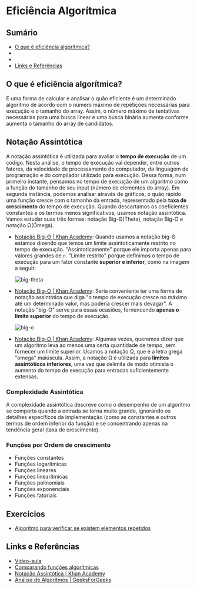 # Eficiência Algorítmica

## Sumário

- [O que é eficiência algorítmica?](#)
- [](#)
- [](#)
- [Links e Referências](#links-e-referências)

## O que é eficiência algorítmica?

É uma forma de calcular e analisar o quão eficiente é um determinado algoritmo de acordo com o número máximo de repetições necessárias para execução e o tamanho do array. Assim, o número máximo de tentativas necessárias para uma busca linear e uma busca binária aumenta conforme aumenta o tamanho do array de candidatos.

## Notação Assintótica

A notação assintótica é utilizada para avaliar o **tempo de execução** de um código. Nesta análise, o tempo de execução vai depender, entre outros fatores, da velocidade de processamento do computador, da linguagem de programação e do compilador utilizado para execução. Dessa forma, num primeiro instante, pensamos no tempo de execução de um algoritmo como a função do tamanho de seu input (número de elementos do array). Em segunda instância, podemos analisar através de gráficos, o quão rápido uma função cresce com o tamanho da entrada, representado pela **taxa de crescimento** do tempo de execução. Quando descartamos os coeficientes constantes e os termos menos significativos, usamos notação assintótica. Vamos estudar suas três formas: notação Big-Θ(Theta), notação Big-O e notação Ω(Ômega).

- [Notação Big-Θ | Khan Academy](https://pt.khanacademy.org/computing/computer-science/algorithms/asymptotic-notation/a/big-big-theta-notation): Quando usamos a notação big-Θ estamos dizendo que temos um limite assintoticamente restrito no tempo de execução. "Assintoticamente" porque ele importa apenas para valores grandes de `n`. "Limite restrito" porque definimos o tempo de execução para um fator constante **superior e inferior**, como na imagem a seguir:

    ![big-theta](https://cdn.kastatic.org/ka-perseus-images/c14a48f24cae3fd563cb3627ee2a74f56c0bcef6.png)
- [Notação Big-O | Khan Academy](https://pt.khanacademy.org/computing/computer-science/algorithms/asymptotic-notation/a/big-o-notation): Seria conveniente ter uma forma de notação assintótica que diga "o tempo de execução cresce no máximo até um determinado valor, mas poderia crescer mais devagar". A notação "big-O" serve para essas ocasiões, fornencendo **apenas o limite superior** do tempo de execução.

    ![big-o](https://cdn.kastatic.org/ka-perseus-images/501211c02f4c6765f60f23842450e1151cfd9c89.png)
- [Notação Big-Ω | Khan Academy](): Algumas vezes, queremos dizer que um algoritmo leva ao menos uma certa quantidade de tempo, sem fornecer um limite superior. Usamos a notação Ω, que é a letra grega "omega" maiúscula. Assim, a notação Ω é utilizada para **limites assintóticos inferiores**, uma vez que delimita de modo otimista o aumento do tempo de execução para entradas suficientemente extensas.

### Complexidade Assintótica

A complexidade assintótica descreve como o desempenho de um algoritmo se comporta quando a entrada se torna muito grande, ignorando os detalhes específicos da implementação (como as constantes e outros termos de ordem inferior da função) e se concentrando apenas na tendência geral (taxa de crescimento).

### Funções por Ordem de crescimento
- Funções constantes
- Funções logarítmicas
- Funções lineares
- Funções linearítmicas
- Funções polinomiais
- Funções exponenciais
- Funções fatoriais


## Exercícios

- [Algorítmo para verificar se existem elementos repetidos](vetor_elemento-repetido.c)

## Links e Referências

- [Vídeo-aula](https://www.youtube.com/playlist?list=PL5_KtwXMxt5nAcfuOHvlUI2eUNPRLT4XQ)
- [Comparando funções algorítmicas](https://www.desmos.com/calculator/x50y6keodu?lang=pt-BR)
- [Notação Assintótica | Khan Academy](https://pt.khanacademy.org/computing/computer-science/algorithms/asymptotic-notation/a/asymptotic-notation)
- [Análise de Algorítmos | GeeksForGeeks](https://www.geeksforgeeks.org/analysis-algorithms-big-o-analysis/)
